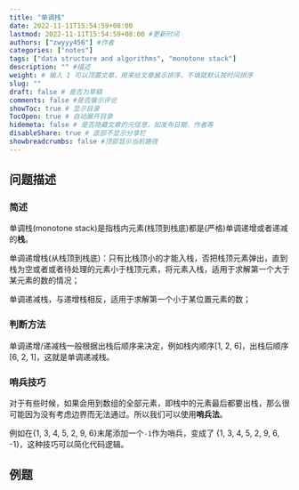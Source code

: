 ```yaml
---
title: "单调栈"
date: 2022-11-11T15:54:59+08:00
lastmod: 2022-11-11T15:54:59+08:00 #更新时间
authors: ["zwyyy456"] #作者
categories: ["notes"]
tags: ["data structure and algorithms", "monotone stack"]
description: "" #描述
weight: # 输入 1 可以顶置文章，用来给文章展示排序，不填就默认按时间排序
slug: ""
draft: false # 是否为草稿
comments: false #是否展示评论
showToc: true # 显示目录
TocOpen: true # 自动展开目录
hidemeta: false # 是否隐藏文章的元信息，如发布日期、作者等
disableShare: true # 底部不显示分享栏
showbreadcrumbs: false #顶部显示当前路径
---
```

## 问题描述
### 简述
单调栈(monotone stack)是指栈内元素(栈顶到栈底)都是(严格)单调递增或者递减的**栈**。

单调递增栈(从栈顶到栈底)：只有比栈顶小的才能入栈，否把栈顶元素弹出，直到栈为空或者或者待处理的元素小于栈顶元素，将元素入栈，适用于求解第一个大于某元素的数的情况；

单调递减栈，与递增栈相反，适用于求解第一个小于某位置元素的数；

### 判断方法
单调递增/递减栈一般根据出栈后顺序来决定，例如栈内顺序[1, 2, 6]，出栈后顺序[6, 2, 1]，这就是单调递减栈。

### 哨兵技巧
对于有些时候，如果会用到数组的全部元素，即栈中的元素最后都要出栈，那么很可能因为没有考虑边界而无法通过。所以我们可以使用**哨兵法**。

例如在{1, 3, 4, 5, 2, 9, 6}末尾添加一个`-1`作为哨兵，变成了 {1, 3, 4, 5, 2, 9, 6, -1}，这种技巧可以简化代码逻辑。

## 例题


